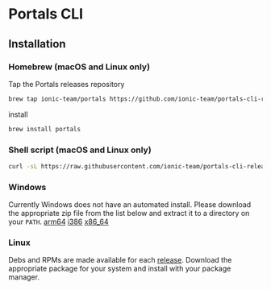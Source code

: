 # Portals CLI

## Installation

### Homebrew (macOS and Linux only)
Tap the Portals releases repository
```bash
brew tap ionic-team/portals https://github.com/ionic-team/portals-cli-releases.git
```

install
```bash
brew install portals
```

### Shell script (macOS and Linux only)
```bash
curl -sL https://raw.githubusercontent.com/ionic-team/portals-cli-releases/main/install.sh | bash
```

### Windows
Currently Windows does not have an automated install. Please download the appropriate zip file from the list below and extract it to a directory on your `PATH`.
[arm64](https://github.com/ionic-team/portals-cli-releases/releases/latest/downloads/portals_Windows_arm64.zip)
[i386](https://github.com/ionic-team/portals-cli-releases/releases/latest/downloads/portals_Windows_i386.zip)
[x86_64](https://github.com/ionic-team/portals-cli-releases/releases/latest/downloads/portals_Windows_x86_64.zip)

### Linux
Debs and RPMs are made available for each [release](https://github.com/ionic-team/portals-cli-releases/releases). 
Download the appropriate package for your system and install with your package manager.
